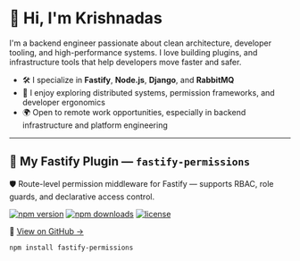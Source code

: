 # 👋 Hi, I'm Krishnadas

I'm a backend engineer passionate about clean architecture, developer tooling, and high-performance systems. I love building plugins, and infrastructure tools that help developers move faster and safer.

- 🛠️ I specialize in **Fastify**, **Node.js**, **Django**, and **RabbitMQ**
- 🧠 I enjoy exploring distributed systems, permission frameworks, and developer ergonomics
- 🌍 Open to remote work opportunities, especially in backend infrastructure and platform engineering

---

## 🔧 My Fastify Plugin — `fastify-permissions`

🛡️ Route-level permission middleware for Fastify — supports RBAC, role guards, and declarative access control.

[![npm version](https://img.shields.io/npm/v/fastify-permissions)](https://www.npmjs.com/package/fastify-permissions)
[![npm downloads](https://img.shields.io/npm/dm/fastify-permissions)](https://www.npmjs.com/package/fastify-permissions)
[![license](https://img.shields.io/github/license/pckrishnadas88/fastify-permissions)](https://github.com/pckrishnadas88c/fastify-permissions/blob/main/LICENSE)

🔗 [View on GitHub →](https://github.com/pckrishnadas88/fastify-permissions)

```bash
npm install fastify-permissions
```
